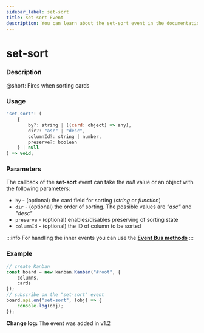 ```yaml
---
sidebar_label: set-sort
title: set-sort Event
description: You can learn about the set-sort event in the documentation of the DHTMLX JavaScript Kanban library. Browse developer guides and API reference, try out code examples and live demos, and download a free 30-day evaluation version of DHTMLX Kanban.
---
```


# set-sort

### Description

@short: Fires when sorting cards

### Usage

~~~jsx {}
"set-sort": (
	{
		by?: string | ((card: object) => any),
		dir?: "asc" | "desc",
		columnId?: string | number,
		preserve?: boolean
	} | null
) => void;
~~~

### Parameters

The callback of the **set-sort** event can take the *null* value or an object with the following parameters:

- `by` - (optional) the card field for sorting (*string* or *function*)
- `dir` - (optional) the order of sorting. The possible values are *"asc"* and *"desc"*
- `preserve` - (optional) enables/disables preserving of sorting state
- `columnId` - (optional) the ID of column to be sorted

:::info
For handling the inner events you can use the [**Event Bus methods**](api/api_overview.md/#event-bus-methods)
:::

### Example

~~~jsx {7-9}
// create Kanban
const board = new kanban.Kanban("#root", {
	columns,
	cards
});
// subscribe on the "set-sort" event
board.api.on("set-sort", (obj) => {
	console.log(obj);
});
~~~

**Change log:** The event was added in v1.2